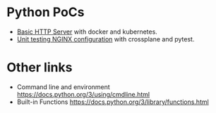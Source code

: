 # Python PoCs

- [Basic HTTP Server](./basicserver/) with docker and kubernetes.
- [Unit testing NGINX configuration](./nginxtest/) with crossplane and pytest.

# Other links

- Command line and environment https://docs.python.org/3/using/cmdline.html
- Built-in Functions https://docs.python.org/3/library/functions.html
